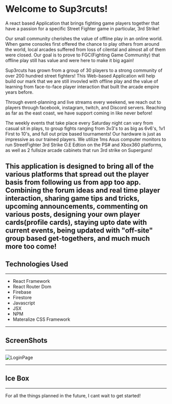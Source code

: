 # Welcome to Sup3rcuts!

A react based Application that brings fighting game players together that have a passion for a specific Street Fighter game in particular, 3rd Strike!

Our small community cherishes the value of offline play in an online world. When game consoles first offered the chance to play others from around the world, local arcades suffered from loss of cilental and almost all of them were closed. Our goal is to prove to FGC(Fighting Game Community) that offline play still has value and were here to make it big again!

Sup3rcuts has grown from a group of 30 players to a strong community of over 200 hundred street fighters! This Web-based Application will help build our mark that we are still invovled with offline play and the value of learning from face-to-face player interaction that built the arcade empire years before.

Through event-planning and live streams every weekend, we reach out to players through facebook, instagram, twitch, and Discord servers. Reaching as far as the east coast, we have support coming in like never before! 

The weekly events that take place every Saturday night can vary from casual sit in plays, to group fights ranging from 3v3's to as big as 6v6's, 1v1 First to 10's, and full out prize based tournaments! Our hardware is just as impressive as our trained players. We utilize 1ms Asus computer monitors to run StreetFighter 3rd Strike O.E Edtion on the PS# and Xbox360 platforms, as well as 2 fullsize arcade cabinets that run 3rd strike on Superguns!

This application is designed to bring all of the various platforms that spread out the player basis from following us from app too app. Combining the forum ideas and real time player interaction, sharing game tips and tricks, upcoming announcements, commenting on various posts, designing your own player cards(profile cards), staying upto date with current events, being updated with "off-site" group based get-togethers, and much much more too come!
---
## Technologies Used
---
- React Framework
- React Router Dom
- Firebase
- Firestore
- Javascript
- JSX
- NPM
- Materalize CSS Framework

---
## ScreenShots
---

![LoginPage]()

---
## Ice Box
---

For all the things planned in the future, I cant wait to get started!

